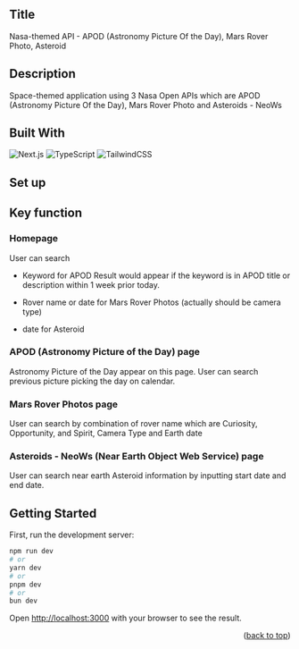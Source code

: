 
## Title
Nasa-themed API - APOD (Astronomy Picture Of the Day), Mars Rover Photo, Asteroid

## Description
Space-themed application using 3 Nasa Open APIs which are APOD (Astronomy Picture Of the Day), Mars Rover Photo and Asteroids - NeoWs

## Built With

![Next.js](https://img.shields.io/badge/next.js-000000?style=for-the-badge&logo=nextdotjs&logoColor=white)
![TypeScript](https://img.shields.io/badge/typescript-%23007ACC.svg?style=for-the-badge&logo=typescript&logoColor=white)
![TailwindCSS](https://img.shields.io/badge/tailwindcss-%2338B2AC.svg?style=for-the-badge&logo=tailwind-css&logoColor=white)

## Set up

## Key function 

### Homepage
User can search 
- Keyword for APOD
Result would appear if the keyword is in APOD title or description within 1 week prior today. 

- Rover name or date for Mars Rover Photos
(actually should be camera type) 

- date for Asteroid

### APOD (Astronomy Picture of the Day) page
Astronomy Picture of the Day appear on this page.
User can search previous picture picking the day on calendar.

### Mars Rover Photos page
User can search by combination of rover name which are Curiosity, Opportunity, and Spirit, Camera Type and Earth date 

### Asteroids - NeoWs (Near Earth Object Web Service) page
User can search near earth Asteroid information by inputting start date and end date.

## Getting Started

First, run the development server:

```bash
npm run dev
# or
yarn dev
# or
pnpm dev
# or
bun dev
```

Open [http://localhost:3000](http://localhost:3000) with your browser to see the result.

<p align="right">(<a href="#readme-top">back to top</a>)</p>
